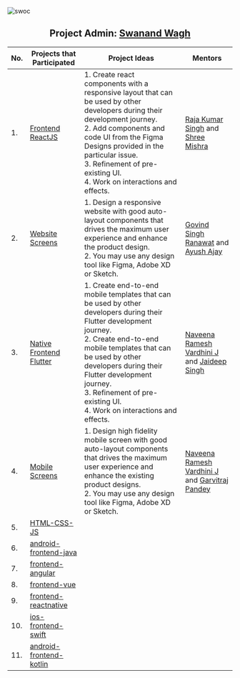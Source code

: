![swoc](https://user-images.githubusercontent.com/79747022/144781584-0238c73a-34b1-408f-80c2-6df663489040.png)

<h2 align="center">Project Admin: <a href="https://github.com/Swanand-Wagh">Swanand Wagh</a></h2>

| No. | Projects that Participated | Project Ideas | Mentors |
|-----|----------------------------|---------------|---------|
| 1.  | <a href="https://github.com/Dezenix/frontend-reactjs">Frontend ReactJS</a>|1. Create react components with a responsive layout that can be used by other developers during their development journey.<br>2. Add components and code UI from the Figma Designs provided in the particular issue.<br>3. Refinement of pre-existing UI.<br>4. Work on interactions and effects.|<a href="https://github.com/rajasingh10">Raja Kumar Singh</a> and <a href="https://github.com/mishrashree18">Shree Mishra</a>|
| 2. | <a href="https://github.com/Dezenix/website-screens"> Website Screens</a>|1. Design a responsive website with good auto-layout components that drives the maximum user experience and enhance the product design.<br>2. You may use any design tool like Figma, Adobe XD or Sketch.|<a href="https://github.com/GovindSingh9447">Govind Singh Ranawat</a> and <a href="https://github.com/ayushajayy">Ayush Ajay</a>|
| 3. | <a href="https://github.com/Dezenix/native-frontend-flutter">Native Frontend Flutter</a>|1. Create end-to-end mobile templates that can be used by other developers during their Flutter development journey.<br>2. Create end-to-end mobile templates that can be used by other developers during their Flutter development journey.<br>3. Refinement of pre-existing UI.<br>4. Work on interactions and effects.|<a href="https://github.com/naveeramesh">Naveena Ramesh Vardhini J</a> and <a href="https://github.com/Jaideep25-tech">Jaideep Singh</a>|
| 4. |<a href="https://github.com/Dezenix/mobile-screens">Mobile Screens</a>|1. Design high fidelity mobile screen with good auto-layout components that drives the maximum user experience and enhance the existing product designs.<br>2. You may use any design tool like Figma, Adobe XD or Sketch.|<a href="https://github.com/naveeramesh">Naveena Ramesh Vardhini J</a> and <a href="https://github.com/garvitraj">Garvitraj Pandey</a>|
| 5.|<a href="https://github.com/Dezenix/frontend-html-css-js">HTML-CSS-JS</a>|||
| 6.|<a href="https://github.com/Dezenix/android-frontend-java">android-frontend-java</a>|||
| 7.|<a href="https://github.com/Dezenix/frontend-angular">frontend-angular</a>|||
| 8.|<a href="https://github.com/Dezenix/frontend-vue">frontend-vue</a>|||
| 9.|<a href="https://github.com/Dezenix/native-frontend-reactnative">frontend-reactnative</a>|||
| 10.|<a href="https://github.com/Dezenix/ios-frontend-swift">ios-frontend-swift</a>|||
| 11.|<a href="https://github.com/Dezenix/android-frontend-kotlin">android-frontend-kotlin</a>|||

